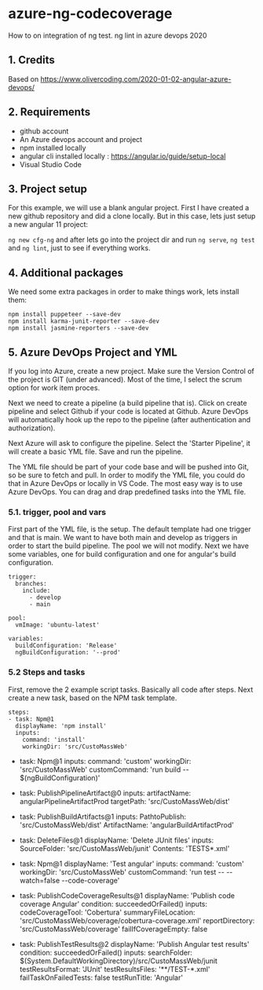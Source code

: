 # azure-ng-codecoverage
How to on integration of ng test. ng lint in azure devops 2020

## 1. Credits 
Based on https://www.olivercoding.com/2020-01-02-angular-azure-devops/

## 2. Requirements
- github account
- An Azure devops account and project
- npm installed locally
- angular cli installed locally : https://angular.io/guide/setup-local
- Visual Studio Code

## 3. Project setup
For this example, we will use a blank angular project. 
First I have created a new github repository and did a clone locally.
But in this case, lets just setup a new angular 11 project:

`ng new cfg-ng` and after lets go into the project dir and run `ng serve`, `ng test` and `ng lint`, just to see if everything works.

## 4. Additional packages
We need some extra packages in order to make things work, lets install them:
```
npm install puppeteer --save-dev
npm install karma-junit-reporter --save-dev
npm install jasmine-reporters --save-dev
```


## 5. Azure DevOps Project and YML

If you log into Azure, create a new project. Make sure the Version Control of the project is GIT (under advanced).
Most of the time, I select the scrum option for work item proces.

Next we need to create a pipeline (a build pipeline that is). Click on create pipeline and select Github if your code is located at Github.
Azure DevOps will automatically hook up the repo to the pipeline (after authentication and authorization).

Next Azure will ask to configure the pipeline. Select the 'Starter Pipeline', it will create a basic YML file.
Save and run the pipeline.

The YML file should be part of your code base and will be pushed into Git, so be sure to fetch and pull.
In order to modify the YML file, you could do that in Azure DevOps or locally in VS Code.
The most easy way is to use Azure DevOps. You can drag and drap predefined tasks into the YML file.

### 5.1. trigger, pool and vars

First part of the YML file, is the setup. The default template had one trigger and that is main. We want to have both main and develop as triggers in order
to start the build pipeline. The pool we will not modify. Next we have some variables, one for build configuration and one for angular's build configuration.

```
trigger:
  branches:
    include:
      - develop
      - main

pool:
  vmImage: 'ubuntu-latest'

variables:
  buildConfiguration: 'Release'
  ngBuildConfiguration: '--prod'
```

### 5.2 Steps and tasks
First, remove the 2 example script tasks. Basically all code after steps.
Next create a new task, based on the NPM task template.
```
steps:
- task: Npm@1
  displayName: 'npm install'
  inputs:
    command: 'install'
    workingDir: 'src/CustoMassWeb'
```
- task: Npm@1
  inputs:
    command: 'custom'
    workingDir: 'src/CustoMassWeb'
    customCommand: 'run build -- $(ngBuildConfiguration)'

- task: PublishPipelineArtifact@0
  inputs:
    artifactName: angularPipelineArtifactProd
    targetPath: 'src/CustoMassWeb/dist'

- task: PublishBuildArtifacts@1
  inputs:
    PathtoPublish: 'src/CustoMassWeb/dist'
    ArtifactName: 'angularBuildArtifactProd'

- task: DeleteFiles@1
  displayName: 'Delete JUnit files'
  inputs:
    SourceFolder: 'src/CustoMassWeb/junit'
    Contents: 'TESTS*.xml'
- task: Npm@1
  displayName: 'Test angular'
  inputs:
    command: 'custom'
    workingDir: 'src/CustoMassWeb'
    customCommand: 'run test -- --watch=false --code-coverage'
- task: PublishCodeCoverageResults@1
  displayName: 'Publish code coverage Angular'
  condition: succeededOrFailed()
  inputs:
    codeCoverageTool: 'Cobertura'
    summaryFileLocation: 'src/CustoMassWeb/coverage/cobertura-coverage.xml'
    reportDirectory: 'src/CustoMassWeb/coverage'
    failIfCoverageEmpty: false
- task: PublishTestResults@2
  displayName: 'Publish Angular test results'
  condition: succeededOrFailed()
  inputs:
    searchFolder: $(System.DefaultWorkingDirectory)/src/CustoMassWeb/junit
    testResultsFormat: 'JUnit'
    testResultsFiles: '**/TEST-*.xml'
    failTaskOnFailedTests: false
    testRunTitle: 'Angular'


